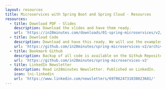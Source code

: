 ```yaml
---
layout: resources
title: Microservices with Spring Boot and Spring Cloud - Resources
resources:
  - title: Download PDF - Slides
    description: Download the slides and have them ready.
    url: 'https://in28minutes.com/downloads/01-spring-microservices/v2/Microservices-V2-presentation.pdf'
  - title: Download Code
    description: Download and have this ready. We will use the examples during the course.
    url: 'https://github.com/in28minutes/spring-microservices-v2/archive/main.zip'
  - title: Bookmark Github
    description: Backup of all code is available on the Github Repository. 
    url: 'https://github.com/in28minutes/spring-microservices-v2'
  - title: LinkedIn Newsletter
    description: Read in28minutes Newsletter. Published on LinkedIn.
    icon: lni-linkedin
    url: 'https://www.linkedin.com/newsletters/6978624731038023681/'
---
```

